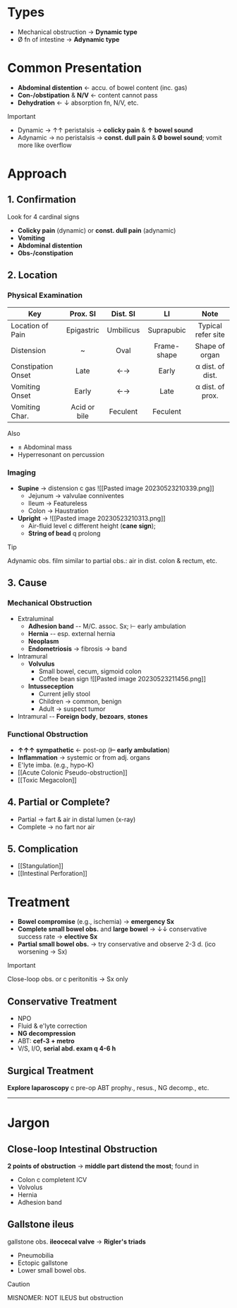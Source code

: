 # Types
- Mechanical obstruction → **Dynamic type**
- Ø fn of intestine → **Adynamic type**

# Common Presentation
- **Abdominal distention** ← accu. of bowel content (inc. gas)
- **Con-/obstipation** & **N/V** ← content cannot pass
- **Dehydration** ← ↓ absorption fn, N/V, etc.

> [!important]
> - Dynamic → ↑↑ peristalsis → **colicky pain** & **↑ bowel sound**
> - Adynamic → no peristalsis → **const. dull pain** & **Ø bowel sound**; vomit more like overflow

# Approach
## 1. Confirmation
Look for 4 cardinal signs
- **Colicky pain** (dynamic) or **const. dull pain** (adynamic)
- **Vomiting** 
- **Abdominal distention**
- **Obs-/constipation**

## 2. Location
### Physical Examination
| Key                |   Prox. SI   | Dist. SI  |     LI      |       Note       |
| ------------------ |:------------:|:---------:|:-----------:|:----------------:|
| Location of Pain   |  Epigastric  | Umbilicus | Suprapubic  |        Typical refer site          |
| Distension         |      ~       |   Oval    | Frame-shape |  Shape of organ  |
| Constipation Onset |     Late     |    ←→     |    Early    | α dist. of dist. |
| Vomiting Onset     |    Early     |    ←→     |    Late     | α dist. of prox. |
| Vomiting Char.     | Acid or bile | Feculent   | Feculent   |                  |
Also
- ± Abdominal mass
- Hyperresonant on percussion

### Imaging
- **Supine** → distension c gas ![[Pasted image 20230523210339.png]]
	- Jejunum → valvulae conniventes
	- Ileum → Featureless
	- Colon → Haustration 
- **Upright** → ![[Pasted image 20230523210313.png]]
	- Air-fluid level c different height (**cane sign**); 
	- **String of bead** q prolong

> [!tip]
> Adynamic obs. film similar to partial obs.: air in dist. colon & rectum, etc.

## 3. Cause
### Mechanical Obstruction
- Extraluminal
	- **Adhesion band** -- M/C. assoc. Sx; ⊢ early ambulation
	- **Hernia** -- esp. external hernia
	- **Neoplasm**
	- **Endometriosis** → fibrosis → band
- Intramural
	- **Volvulus**
		- Small bowel, cecum, sigmoid colon
		- Coffee bean sign ![[Pasted image 20230523211456.png]]
	- **Intusseception**
		- Current jelly stool
		- Children → common, benign
		- Adult → suspect tumor
- Intramural -- **Foreign body**, **bezoars**, **stones**

### Functional Obstruction
- **↑↑↑ sympathetic** ← post-op (**⊢ early ambulation**)
- **Inflammation** → systemic or from adj. organs
- E'lyte imba. (e.g., hypo-K)
- [[Acute Colonic Pseudo-obstruction]]
- [[Toxic Megacolon]]

## 4. Partial or Complete?
- Partial → fart & air in distal lumen (x-ray)
- Complete → no fart nor air

## 5. Complication
- [[Stangulation]]
- [[Intestinal Perforation]]

# Treatment
- **Bowel compromise** (e.g., ischemia) → **emergency Sx**
- **Complete small bowel obs.** and **large bowel** → ↓↓ conservative success rate → **elective Sx**
- **Partial small bowel obs.** → try conservative and observe 2-3 d. (ico worsening → Sx)

> [!important]
> Close-loop obs. or c peritonitis → Sx only

## Conservative Treatment
- NPO
- Fluid & e'lyte correction
- **NG decompression**
- ABT: **cef-3 + metro**
- V/S, I/O, **serial abd. exam q 4-6 h**

## Surgical Treatment
**Explore laparoscopy** c pre-op ABT prophy., resus., NG decomp., etc. 

---
# Jargon
## Close-loop Intestinal Obstruction
**2 points of obstruction** → **middle part distend the most**; found in
- Colon c completent ICV
- Volvolus
- Hernia
- Adhesion band

## Gallstone ileus
gallstone obs. **ileocecal valve** → **Rigler's triads**
- Pneumobilia
- Ectopic gallstone
- Lower small bowel obs.

> [!caution]
> MISNOMER: NOT ILEUS but obstruction

